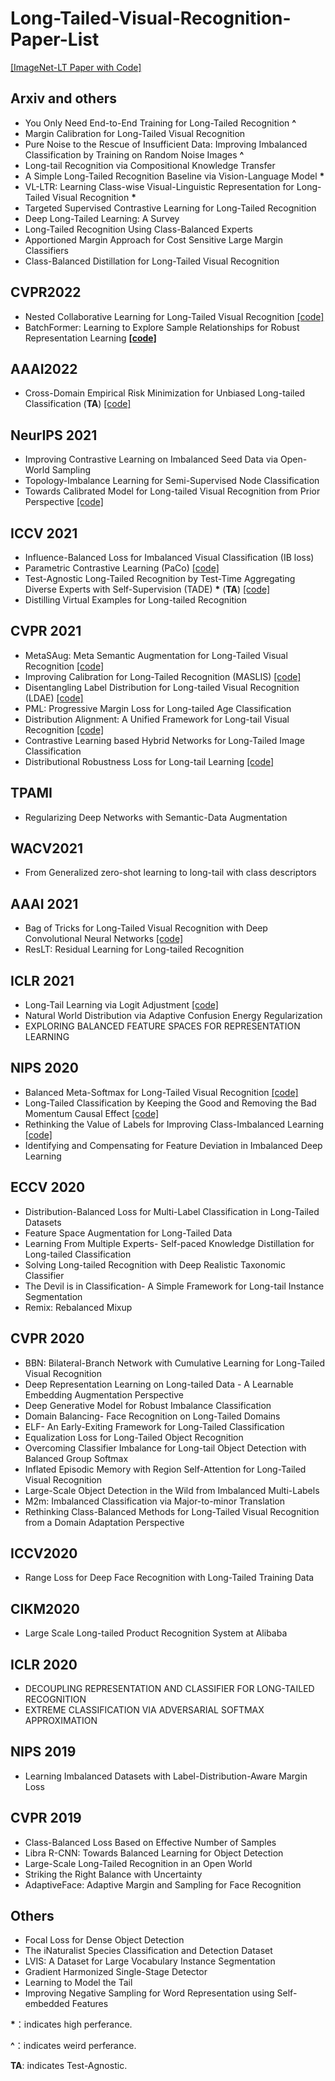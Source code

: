 # Long-Tailed-Visual-Recognition-Paper-List

[[ImageNet-LT Paper with Code]](https://paperswithcode.com/sota/long-tail-learning-on-imagenet-lt?p=parametric-contrastive-learning)


## Arxiv and others
- You Only Need End-to-End Training for Long-Tailed Recognition **\^**
- Margin Calibration for Long-Tailed Visual Recognition 
- Pure Noise to the Rescue of Insufficient Data: Improving Imbalanced Classification by Training on Random Noise Images **\^**
- Long-tail Recognition via Compositional Knowledge Transfer
- A Simple Long-Tailed Recognition Baseline via Vision-Language Model **\***
- VL-LTR: Learning Class-wise Visual-Linguistic Representation for Long-Tailed Visual Recognition **\***
- Targeted Supervised Contrastive Learning for Long-Tailed Recognition
- Deep Long-Tailed Learning: A Survey
- Long-Tailed Recognition Using Class-Balanced Experts
- Apportioned Margin Approach for Cost Sensitive Large Margin Classifiers
- Class-Balanced Distillation for Long-Tailed Visual Recognition

## CVPR2022
- Nested Collaborative Learning for Long-Tailed Visual Recognition [[code]](https://github.com/Bazinga699/NCL)
- BatchFormer: Learning to Explore Sample Relationships for Robust Representation Learning **[[code]](https://github.com/zhihou7/BatchFormer)**

## AAAI2022
- Cross-Domain Empirical Risk Minimization for Unbiased Long-tailed Classification (**TA**) [[code]](https://github.com/BeierZhu/xERM)

## NeurIPS 2021
- Improving Contrastive Learning on Imbalanced Seed Data via Open-World Sampling
- Topology-Imbalance Learning for Semi-Supervised Node Classification
- Towards Calibrated Model for Long-tailed Visual Recognition from Prior Perspective [[code]](https://github.com/XuZhengzhuo/Prior-LT)

## ICCV 2021
- Influence-Balanced Loss for Imbalanced Visual Classification (IB loss)
- Parametric Contrastive Learning (PaCo) [[code]](https://github.com/dvlab-research/Parametric-Contrastive-Learning)
- Test-Agnostic Long-Tailed Recognition by Test-Time Aggregating Diverse Experts with Self-Supervision (TADE) **\***  (**TA**) [[code]](https://github.com/Vanint/TADE-AgnosticLT)
- Distilling Virtual Examples for Long-tailed Recognition

## CVPR 2021
- MetaSAug: Meta Semantic Augmentation for Long-Tailed Visual Recognition [[code]](https://github.com/BIT-DA/MetaSAug)
- Improving Calibration for Long-Tailed Recognition (MASLIS) [[code]](https://github.com/dvlab-research/MiSLAS)
- Disentangling Label Distribution for Long-tailed Visual Recognition (LDAE) [[code]](https://github.com/hyperconnect/LADE)
- PML: Progressive Margin Loss for Long-tailed Age Classification
- Distribution Alignment: A Unified Framework for Long-tail Visual Recognition [[code]](https://github.com/Megvii-BaseDetection/DisAlign)
- Contrastive Learning based Hybrid Networks for Long-Tailed Image Classification
- Distributional Robustness Loss for Long-tail Learning [[code]](https://github.com/dvirsamuel/DRO-LT)

## TPAMI
- Regularizing Deep Networks with Semantic-Data Augmentation

## WACV2021
- From Generalized zero-shot learning to long-tail with class descriptors

## AAAI 2021
- Bag of Tricks for Long-Tailed Visual Recognition with Deep Convolutional Neural Networks [[code]](https://github.com/zhangyongshun/BagofTricks-LT)
- ResLT: Residual Learning for Long-tailed Recognition

## ICLR 2021
- Long-Tail Learning via Logit Adjustment [[code]](https://github.com/google-research/google-research/tree/master/logit_adjustment)
- Natural World Distribution via Adaptive Confusion Energy Regularization
- EXPLORING BALANCED FEATURE SPACES FOR REPRESENTATION LEARNING

## NIPS 2020
- Balanced Meta-Softmax for Long-Tailed Visual Recognition [[code]](https://github.com/jiawei-ren/BalancedMetaSoftmax)
- Long-Tailed Classification by Keeping the Good and Removing the Bad Momentum Causal Effect [[code]](https://github.com/KaihuaTang/Long-Tailed-Recognition.pytorch)
- Rethinking the Value of Labels for Improving Class-Imbalanced Learning [[code]](https://github.com/YyzHarry/imbalanced-semi-self)
- Identifying and Compensating for Feature Deviation in Imbalanced Deep Learning

## ECCV 2020
- Distribution-Balanced Loss for Multi-Label Classification in Long-Tailed Datasets
- Feature Space Augmentation for Long-Tailed Data
- Learning From Multiple Experts- Self-paced Knowledge Distillation for Long-tailed Classification
- Solving Long-tailed Recognition with Deep Realistic Taxonomic Classifier
- The Devil is in Classification- A Simple Framework for Long-tail Instance Segmentation
- Remix: Rebalanced Mixup


## CVPR 2020
- BBN: Bilateral-Branch Network with Cumulative Learning for Long-Tailed Visual Recognition
- Deep Representation Learning on Long-tailed Data - A Learnable Embedding Augmentation Perspective
- Deep Generative Model for Robust Imbalance Classification
- Domain Balancing- Face Recognition on Long-Tailed Domains
- ELF- An Early-Exiting Framework for Long-Tailed Classification
- Equalization Loss for Long-Tailed Object Recognition
- Overcoming Classifier Imbalance for Long-tail Object Detection with Balanced Group Softmax
- Inflated Episodic Memory with Region Self-Attention for Long-Tailed Visual Recognition
- Large-Scale Object Detection in the Wild from Imbalanced Multi-Labels
- M2m: Imbalanced Classification via Major-to-minor Translation
- Rethinking Class-Balanced Methods for Long-Tailed Visual Recognition from a Domain Adaptation Perspective

## ICCV2020
- Range Loss for Deep Face Recognition with Long-Tailed Training Data

## CIKM2020
- Large Scale Long-tailed Product Recognition System at Alibaba

## ICLR 2020
- DECOUPLING REPRESENTATION AND CLASSIFIER FOR LONG-TAILED RECOGNITION
- EXTREME CLASSIFICATION VIA ADVERSARIAL SOFTMAX APPROXIMATION

## NIPS 2019
- Learning Imbalanced Datasets with Label-Distribution-Aware Margin Loss

## CVPR 2019
- Class-Balanced Loss Based on Effective Number of Samples
- Libra R-CNN: Towards Balanced Learning for Object Detection
- Large-Scale Long-Tailed Recognition in an Open World
- Striking the Right Balance with Uncertainty
- AdaptiveFace: Adaptive Margin and Sampling for Face Recognition

## Others
- Focal Loss for Dense Object Detection
- The iNaturalist Species Classification and Detection Dataset
- LVIS: A Dataset for Large Vocabulary Instance Segmentation
- Gradient Harmonized Single-Stage Detector
- Learning to Model the Tail
- Improving Negative Sampling for Word Representation using Self-embedded Features


**\***：indicates high perferance. 

**\^**：indicates weird perferance. 

**TA**: indicates Test-Agnostic. 
